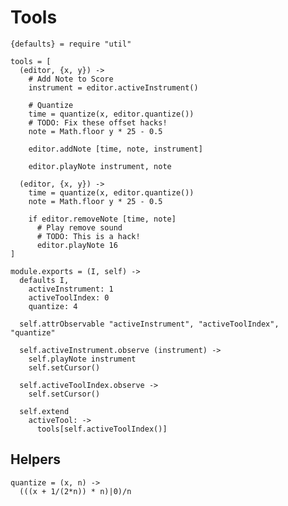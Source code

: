 Tools
=====

    {defaults} = require "util"

    tools = [
      (editor, {x, y}) ->
        # Add Note to Score
        instrument = editor.activeInstrument()

        # Quantize
        time = quantize(x, editor.quantize())
        # TODO: Fix these offset hacks!
        note = Math.floor y * 25 - 0.5

        editor.addNote [time, note, instrument]

        editor.playNote instrument, note

      (editor, {x, y}) ->
        time = quantize(x, editor.quantize())
        note = Math.floor y * 25 - 0.5

        if editor.removeNote [time, note]
          # Play remove sound
          # TODO: This is a hack!
          editor.playNote 16
    ]

    module.exports = (I, self) ->
      defaults I,
        activeInstrument: 1
        activeToolIndex: 0
        quantize: 4

      self.attrObservable "activeInstrument", "activeToolIndex", "quantize"

      self.activeInstrument.observe (instrument) ->
        self.playNote instrument
        self.setCursor()

      self.activeToolIndex.observe ->
        self.setCursor()

      self.extend
        activeTool: ->
          tools[self.activeToolIndex()]

Helpers
-------

    quantize = (x, n) ->
      (((x + 1/(2*n)) * n)|0)/n

